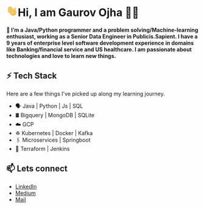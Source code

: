 <!--
### Hi there 👋
**gaurovojha/gaurovojha** is a ✨ _special_ ✨ repository because its `README.md` (this file) appears on your GitHub profile.

Here are some ideas to get you started:

- 🔭 I’m currently working on ...
- 🌱 I’m currently learning ...
- 👯 I’m looking to collaborate on ...
- 🤔 I’m looking for help with ...
- 💬 Ask me about ...
- 📫 How to reach me: ...
- 😄 Pronouns: ...
- ⚡ Fun fact: ...
-->
# <img src="https://raw.githubusercontent.com/ABSphreak/ABSphreak/master/gifs/Hi.gif" width="30px">Hi, I am Gaurov Ojha 👨‍💻


#### 🔭 I’m a Java/Python programmer and a problem solving/Machine-learning enthusiast, working as a Senior Data Engineer in Publicis.Sapient. I have a 9 years of enterprise level software development experience in domains like Banking/financial service and US healthcare. I am passionate about technologies and love to learn new things.


## ⚡ Tech Stack

Here are a few things I've picked up along my learning journey.

* 🗣 Java | Python | Js | SQL
* 🛢️ Bigquery | MongoDB | SQLite
* :cloud: GCP
* ♽ Kubernetes | Docker | Kafka
* 🖇️ Microservices | Springboot
* :wrench: Terraform | Jenkins

## 📫 Lets connect 
- [LinkedIn](https://www.linkedin.com/in/gaurovojha)
- [Medium](https://medium.com/@gaurov)
- [Mail](mailto:ojhagaurov@gmail.com)
